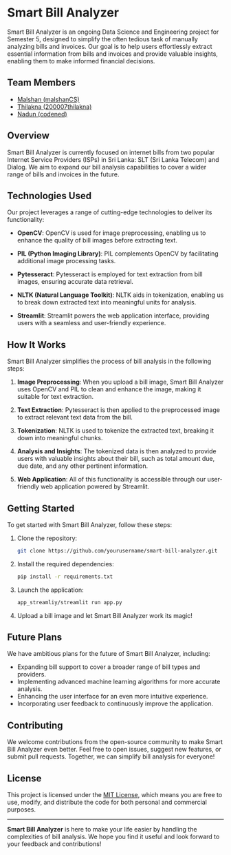 # Smart Bill Analyzer


Smart Bill Analyzer is an ongoing Data Science and Engineering project for Semester 5, designed to simplify the often tedious task of manually analyzing bills and invoices. Our goal is to help users effortlessly extract essential information from bills and invoices and provide valuable insights, enabling them to make informed financial decisions.

## Team Members

- [Malshan (malshanCS)](https://github.com/malshanCS)
- [Thilakna (200007thilakna)](https://github.com/200007thilakna)
- [Nadun (codened)](https://github.com/codened)

## Overview

Smart Bill Analyzer is currently focused on internet bills from two popular Internet Service Providers (ISPs) in Sri Lanka: SLT (Sri Lanka Telecom) and Dialog. We aim to expand our bill analysis capabilities to cover a wider range of bills and invoices in the future.

## Technologies Used

Our project leverages a range of cutting-edge technologies to deliver its functionality:

- **OpenCV**: OpenCV is used for image preprocessing, enabling us to enhance the quality of bill images before extracting text.

- **PIL (Python Imaging Library)**: PIL complements OpenCV by facilitating additional image processing tasks.

- **Pytesseract**: Pytesseract is employed for text extraction from bill images, ensuring accurate data retrieval.

- **NLTK (Natural Language Toolkit)**: NLTK aids in tokenization, enabling us to break down extracted text into meaningful units for analysis.

- **Streamlit**: Streamlit powers the web application interface, providing users with a seamless and user-friendly experience.

## How It Works

Smart Bill Analyzer simplifies the process of bill analysis in the following steps:

1. **Image Preprocessing**: When you upload a bill image, Smart Bill Analyzer uses OpenCV and PIL to clean and enhance the image, making it suitable for text extraction.

2. **Text Extraction**: Pytesseract is then applied to the preprocessed image to extract relevant text data from the bill.

3. **Tokenization**: NLTK is used to tokenize the extracted text, breaking it down into meaningful chunks.

4. **Analysis and Insights**: The tokenized data is then analyzed to provide users with valuable insights about their bill, such as total amount due, due date, and any other pertinent information.

5. **Web Application**: All of this functionality is accessible through our user-friendly web application powered by Streamlit.

## Getting Started

To get started with Smart Bill Analyzer, follow these steps:

1. Clone the repository:

   ```bash
   git clone https://github.com/yourusername/smart-bill-analyzer.git
   ```

2. Install the required dependencies:

   ```bash
   pip install -r requirements.txt
   ```

3. Launch the application:

   ```bash
   app_streamliy/streamlit run app.py
   ```

4. Upload a bill image and let Smart Bill Analyzer work its magic!

## Future Plans

We have ambitious plans for the future of Smart Bill Analyzer, including:

- Expanding bill support to cover a broader range of bill types and providers.
- Implementing advanced machine learning algorithms for more accurate analysis.
- Enhancing the user interface for an even more intuitive experience.
- Incorporating user feedback to continuously improve the application.

## Contributing

We welcome contributions from the open-source community to make Smart Bill Analyzer even better. Feel free to open issues, suggest new features, or submit pull requests. Together, we can simplify bill analysis for everyone!

## License

This project is licensed under the [MIT License](LICENSE), which means you are free to use, modify, and distribute the code for both personal and commercial purposes.

---

**Smart Bill Analyzer** is here to make your life easier by handling the complexities of bill analysis. We hope you find it useful and look forward to your feedback and contributions!
